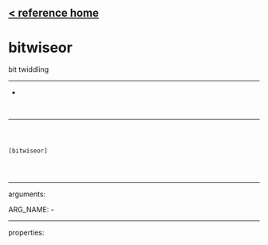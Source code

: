 [< reference home](ceammc_lib.html)
---

# bitwiseor


bit twiddling

---

-
<br>


---


```



[bitwiseor]


            
```

---
arguments:

ARG_NAME: -<br>

---
properties:


